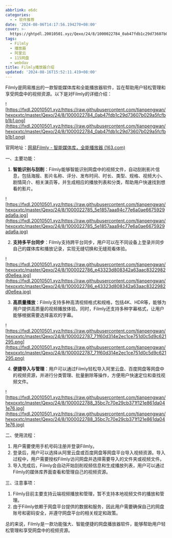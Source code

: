 ```yaml
---
abbrlink: e6dc
categories:
  - - 软件推荐
date: '2024-08-06T14:17:56.194270+08:00'
cover: >-
  https://ghtpdl.20010501.xyz/Qexo/24/8/1000022784_0ab47fdb1c29d73607b029a5fcfbb1b1.png
tags:
  - Filmly
  - 播放器
  - 阿里云
  - 115网盘
  - webdav
title: Filmly播放器介绍
updated: '2024-08-16T15:52:11.419+08:00'
---
```

Filmly是网易推出的一款智能媒体库和全能播放器软件，旨在帮助用户轻松管理和享受网盘中的视频资源。以下是对Filmly的详细介绍：

![https://fxdl.20010501.xyz/https://raw.githubusercontent.com/tianpengwan/hexoxxtc/master/Qexo/24/8/1000022784_0ab47fdb1c29d73607b029a5fcfbb1b1.png](https://fxdl.20010501.xyz/https://raw.githubusercontent.com/tianpengwan/hexoxxtc/master/Qexo/24/8/1000022784_0ab47fdb1c29d73607b029a5fcfbb1b1.png)

官网地址：[网易Filmly - 智能媒体库，全能播放器 (163.com)](https://filmly.163.com/)

一、主要功能：

1. **智能识别与刮削**：Filmly能够智能识别网盘中的视频文件，自动刮削影片信息，包括海报、影片名称、评分、发布时间、时长、类型、规格、视频大小、剧情简介、相关演员等，并生成相应的播放列表和分类，帮助用户快速找到想看的影片。

![https://fxdl.20010501.xyz/https://raw.githubusercontent.com/tianpengwan/hexoxxtc/master/Qexo/24/8/1000022785_5e1857aaa94c77e6a0ae6675929ada6a.jpg](https://fxdl.20010501.xyz/https://raw.githubusercontent.com/tianpengwan/hexoxxtc/master/Qexo/24/8/1000022785_5e1857aaa94c77e6a0ae6675929ada6a.jpg)

2. **支持多平台同步**：Filmly支持跨平台同步，用户可以在不同设备上登录并同步自己的媒体库和播放记录，实现无缝切换和无缝观看体验。

![https://fxdl.20010501.xyz/https://raw.githubusercontent.com/tianpengwan/hexoxxtc/master/Qexo/24/8/1000022786_e43323d808342a63aac8322982d0e6ea.jpg](https://fxdl.20010501.xyz/https://raw.githubusercontent.com/tianpengwan/hexoxxtc/master/Qexo/24/8/1000022786_e43323d808342a63aac8322982d0e6ea.jpg)

3. **高质量播放**：Filmly支持多种高清视频格式和规格，包括4K、HDR等，能够为用户提供高质量的视频播放体验。同时，Filmly还支持多种字幕格式，让用户能够根据需要选择喜欢的字幕。

![https://fxdl.20010501.xyz/https://raw.githubusercontent.com/tianpengwan/hexoxxtc/master/Qexo/24/8/1000022787_71f60d314e2ec1ce751d0c5d9c621295.png](https://fxdl.20010501.xyz/https://raw.githubusercontent.com/tianpengwan/hexoxxtc/master/Qexo/24/8/1000022787_71f60d314e2ec1ce751d0c5d9c621295.png)

4. **便捷导入与管理**：用户可以通过Filmly轻松导入阿里云盘、百度网盘等网盘中的视频资源，并进行分类管理、批量删除等操作，方便用户快速定位和查找视频文件。

![https://fxdl.20010501.xyz/https://raw.githubusercontent.com/tianpengwan/hexoxxtc/master/Qexo/24/8/1000022788_35bc7c70e29cb371f121e861da041e76.jpg](https://fxdl.20010501.xyz/https://raw.githubusercontent.com/tianpengwan/hexoxxtc/master/Qexo/24/8/1000022788_35bc7c70e29cb371f121e861da041e76.jpg)

二、使用流程：

1. 用户需要使用手机号码注册并登录Filmly。
2. 登录后，用户可以选择从阿里云盘或百度网盘等网盘平台导入视频资源。导入过程中，用户需要授权Filmly访问网盘并选择需要导入的文件夹或视频文件。
3. 导入完成后，Filmly会自动开始刮削视频信息和生成播放列表，用户可以通过Filmly的媒体库界面查看和管理自己的视频资源。

三、注意事项：

1. Filmly目前主要支持云端视频播放和管理，暂不支持本地视频文件的播放和管理。
2. 由于Filmly依赖于网盘平台提供的数据和服务，因此用户需要确保自己的网盘账号和密码安全，并遵守网盘平台的相关规定和政策。

总的来说，Filmly是一款功能强大、智能便捷的网盘播放器软件，能够帮助用户轻松管理和享受网盘中的视频资源。
